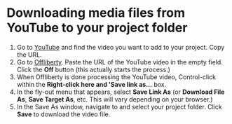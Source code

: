 # Downloading media files from YouTube to your project folder

1. Go to [YouTube](https://www.youtube.com/) and find the video you want to add to your project. Copy the URL.
2. Go to [Offliberty](http://offliberty.com/). Paste the URL of the YouTube video in the empty field. Click the **Off** button (this actually starts the process.)
3. When Offliberty is done processing the YouTube video, Control-click within the **Right-click here and 'Save link as...** box. 
4. In the fly-out menu that appears, select **Save Link As** (or **Download File As**, **Save Target As**, etc. This will vary depending on your browser.)
5. In the Save As window, navigate to and select your project folder. Click **Save** to download the video file. 



